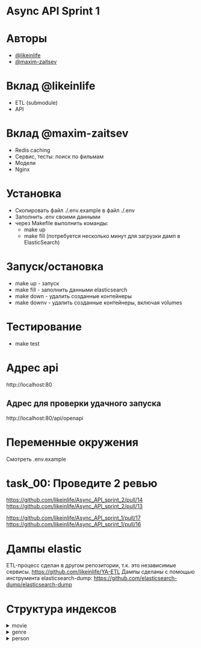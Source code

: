 # Async API Sprint 1

# Авторы
* [@likeinlife](https://github.com/likeinlife)
* [@maxim-zaitsev](https://github.com/maxim-zaitsev)

# Вклад @likeinlife

- ETL (submodule)
- API

# Вклад @maxim-zaitsev

- Redis caching
- Сервис, тесты: поиск по фильмам
- Модели
- Nginx

# Установка
- Скопировать файл ./.env.example в файл ./.env
- Заполнить .env своими данными
- через Makefile выполнить команды:
  - make up
  - make fill (потребуется несколько минут для загрузки дамп в ElasticSearch)

# Запуск/остановка
- make up - запуск
- make fill - заполнить данными elasticsearch
- make down - удалить созданные контейнеры
- make downv - удалить созданные контейнеры, включая volumes

# Тестирование
- make test

# Адрес api
http://localhost:80

## Адрес для проверки удачного запуска
http://localhost:80/api/openapi

# Переменные окружения
Смотреть .env.example

# task_00: Проведите 2 ревью
https://github.com/likeinlife/Async_API_sprint_2/pull/14
https://github.com/likeinlife/Async_API_sprint_2/pull/13

https://github.com/likeinlife/Async_API_sprint_1/pull/17
https://github.com/likeinlife/Async_API_sprint_1/pull/16

# Дампы elastic
ETL-процесс сделан в другом репозитории, т.к. это независимые сервисы.
https://github.com/likeinlife/YA-ETL
Дампы сделаны с помощью инструмента elasticsearch-dump:
https://github.com/elasticsearch-dump/elasticsearch-dump

# Структура индексов
<details>
<summary>movie</summary>

```
{
    id: uuid,
    imdb_rating: float,
    genre: {
        id: uuid,
        name: str
    },
    title: string,
    description: string,
    directors: [
        {
            id: uuid,
            name: string
        }
    ],
    actors: [
        {
            id: uuid,
            name: string
        }
    ],
    writers: [
        {
            id: uuid,
            name: string
        }
    ]
}
```
</details>

<details>
<summary>genre</summary>

```
{
    id: uuid,
    name: string,
    description: string,
    movies: [
        {
            id: uuid,
            title: string,
            imdb_rating: float
        }
    ]
}
```
</details>

<details>
<summary>person</summary>

```
{
    id: uuid,
    name: string,
    movies: [
        {
            id: uuid,
            title: string,
            imdb_rating: float,
            roles: [string]
        }
    ]
}
```
</details>
